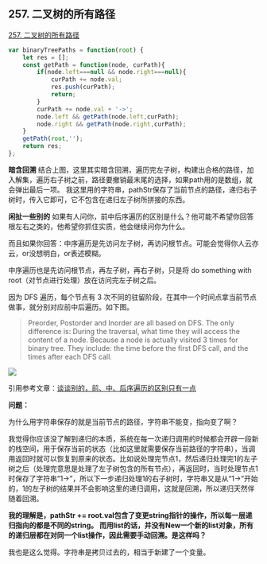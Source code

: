 ## 257. 二叉树的所有路径

[257. 二叉树的所有路径](https://leetcode.cn/problems/binary-tree-paths/)

```js
var binaryTreePaths = function(root) {
    let res = [];
    const getPath = function(node, curPath){
        if(node.left===null && node.right===null){
            curPath += node.val;
            res.push(curPath);
            return;
        }
        curPath += node.val + '->';
        node.left && getPath(node.left,curPath);
        node.right && getPath(node.right,curPath);
    }
    getPath(root,'');
    return res;
};
```

**暗含回溯**
结合上图，这里其实暗含回溯，遍历完左子树，构建出合格的路径，加入解集，遍历右子树之前，路径要撤销最末尾的选择，如果path用的是数组，就会弹出最后一项。
我这里用的字符串，pathStr保存了当前节点的路径，递归右子树时，传入它即可，它不包含在递归左子树所拼接的东西。

**闲扯一些别的**
如果有人问你，前中后序遍历的区别是什么？他可能不希望你回答根左右之类的，他希望你抓住实质，他会继续问你为什么。

而且如果你回答：中序遍历是先访问左子树，再访问根节点。可能会觉得你人云亦云，or没想明白，or表述模糊。

中序遍历也是先访问根节点，再左子树，再右子树，只是将 do something with root（对节点进行处理）放在访问完左子树之后。

因为 DFS 遍历，每个节点有 3 次不同的驻留阶段，在其中一个时间点拿当前节点做事，就分别对应前中后遍历。如下图。

> Preorder, Postorder and Inorder are all based on DFS.
> The only difference is:
> During the traversal, what time they will access the content of a node.
> Because a node is actually visited 3 times for binary tree. They include: the time before the first DFS call, and the times after each DFS call.

![](E:\algorithm_note\二叉树\2.二叉树的属性\图片\257.png)

引用参考文章：[谈谈别的，前、中、后序遍历的区别只有一点](https://leetcode.cn/problems/binary-tree-paths/solution/tu-jie-er-cha-shu-de-suo-you-lu-jing-by-xiao_ben_z/)

**问题：**

 为什么用字符串保存的就是当前节点的路径，字符串不能变，指向变了啊？

我觉得你应该没了解到递归的本质，系统在每一次递归调用的时候都会开辟一段新的栈空间，用于保存当前的状态（比如这里就需要保存当前路径的字符串），当调用返回时就可以恢复到原来的状态。比如说处理完节点1，然后递归处理完1的左子树之后（处理完意思是处理了左子树包含的所有节点），再返回时，当时处理节点1时保存了字符串“1->”，所以下一步递归处理1的右子树时，字符串又是从“1->”开始的，1的左子树的结果并不会影响这里的递归调用，这就是回溯，所以递归天然伴随着回溯。

**我的理解是，pathStr += root.val包含了变更string指针的操作，所以每一层递归指向的都是不同的string。 而用list的话，并没有New一个新的list对象，所有的递归层都在对同一个list操作，因此需要手动回溯。是这样吗？**

 我也是这么觉得。字符串是拷贝过去的，相当于新建了一个变量。